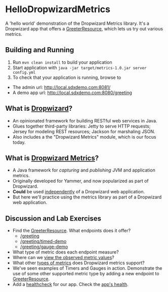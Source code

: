 # HelloDropwizardMetrics
A 'hello world' demonstration of the Dropwizard Metrics library.
It's a Dropwizard app that offers a [GreeterResource](src/main/java/hello/metrics/resources/GreeterResource.java), which lets us try out various metrics.

Building and Running
---
1. Run `mvn clean install` to build your application
1. Start application with `java -jar target/metrics-1.0.jar server config.yml`
1. To check that your application is running, browse to
  - The admin url:  http://local.sdxdemo.com:8081/
  - A demo app url: http://local.sdxdemo.com:8080/greeting

What is [Dropwizard](http://www.dropwizard.io/1.3.0/docs/getting-started.html)?
---
 - An opinionated framework for building RESTful web services in Java.
 - Glues together third-party libraries: Jetty to serve HTTP requests; Jersey for modeling REST resources; Jackson for marshaling JSON.
 - Also includes a the "Dropwizard Metrics" module, which is our focus today.

What is [Dropwizard Metrics](http://metrics.dropwizard.io/4.0.0/)?
---
 - A Java framework for _capturing_ and _publishing_ JVM and application metrics.
 - Originally developed for Yammer, and now popularized as part of Dropwizard.
 - __Could__ be used [independently](http://metrics.dropwizard.io/4.0.0/getting-started.html) of a Dropwizard web application.
 - But here we'll practice using the metrics library as part of a Dropwizard web application.

Discussion and Lab Exercises
---
 - Find the [GreeterResource](src/main/java/hello/metrics/resources/GreeterResource.java).  What endpoints does it offer?
   - [/greeting](http://localhost:8080/greeting)
   - [/greeting/timed-demo](http://localhost:8080/greeting/timed-demo)
   - [/greeting/gauge-demo](http://localhost:8080/greeting/gauge-demo)
 - What type of metric does each endpoint measure?
 - Where can we [view the observed metric values](http://local.sdxdemo.com:8081/metrics?pretty=true)?
 - What other [types of metrics](http://metrics.dropwizard.io/4.0.0/manual/core.html) does Dropwizard metrics support?
 - We've seen examples of Timers and Gauges in action.  Demonstrate the use of some other supported metric type by adding a new endpoint to [GreeterResource](src/main/java/hello/metrics/resources/GreeterResource.java).
 - Add a [healthcheck](https://metrics.dropwizard.io/3.1.0/manual/healthchecks/) for our app.  Check the [app's health](http://local.sdxdemo.com:8081/healthcheck?pretty=true).


